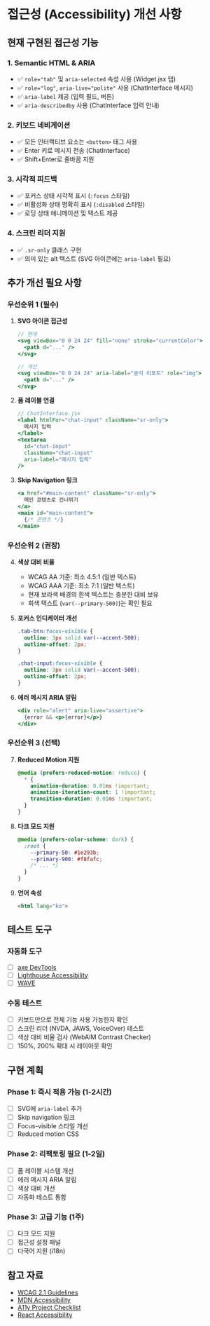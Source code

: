 # 접근성 (Accessibility) 개선 사항

## 현재 구현된 접근성 기능

### 1. Semantic HTML & ARIA
- ✅ `role="tab"` 및 `aria-selected` 속성 사용 (Widget.jsx 탭)
- ✅ `role="log"`, `aria-live="polite"` 사용 (ChatInterface 메시지)
- ✅ `aria-label` 제공 (입력 필드, 버튼)
- ✅ `aria-describedby` 사용 (ChatInterface 입력 안내)

### 2. 키보드 네비게이션
- ✅ 모든 인터랙티브 요소는 `<button>` 태그 사용
- ✅ Enter 키로 메시지 전송 (ChatInterface)
- ✅ Shift+Enter로 줄바꿈 지원

### 3. 시각적 피드백
- ✅ 포커스 상태 시각적 표시 (`:focus` 스타일)
- ✅ 비활성화 상태 명확히 표시 (`:disabled` 스타일)
- ✅ 로딩 상태 애니메이션 및 텍스트 제공

### 4. 스크린 리더 지원
- ✅ `.sr-only` 클래스 구현
- ✅ 의미 있는 alt 텍스트 (SVG 아이콘에는 `aria-label` 필요)

## 추가 개선 필요 사항

### 우선순위 1 (필수)

1. **SVG 아이콘 접근성**
   ```jsx
   // 현재
   <svg viewBox="0 0 24 24" fill="none" stroke="currentColor">
     <path d="..." />
   </svg>

   // 개선
   <svg viewBox="0 0 24 24" aria-label="분석 리포트" role="img">
     <path d="..." />
   </svg>
   ```

2. **폼 레이블 연결**
   ```jsx
   // ChatInterface.jsx
   <label htmlFor="chat-input" className="sr-only">
     메시지 입력
   </label>
   <textarea
     id="chat-input"
     className="chat-input"
     aria-label="메시지 입력"
   />
   ```

3. **Skip Navigation 링크**
   ```jsx
   <a href="#main-content" className="sr-only">
     메인 콘텐츠로 건너뛰기
   </a>
   <main id="main-content">
     {/* 콘텐츠 */}
   </main>
   ```

### 우선순위 2 (권장)

4. **색상 대비 비율**
   - WCAG AA 기준: 최소 4.5:1 (일반 텍스트)
   - WCAG AAA 기준: 최소 7:1 (일반 텍스트)
   - 현재 보라색 배경의 흰색 텍스트는 충분한 대비 보유
   - 회색 텍스트 (`var(--primary-500)`)는 확인 필요

5. **포커스 인디케이터 개선**
   ```css
   .tab-btn:focus-visible {
     outline: 3px solid var(--accent-500);
     outline-offset: 2px;
   }

   .chat-input:focus-visible {
     outline: 3px solid var(--accent-500);
     outline-offset: 2px;
   }
   ```

6. **에러 메시지 ARIA 알림**
   ```jsx
   <div role="alert" aria-live="assertive">
     {error && <p>{error}</p>}
   </div>
   ```

### 우선순위 3 (선택)

7. **Reduced Motion 지원**
   ```css
   @media (prefers-reduced-motion: reduce) {
     * {
       animation-duration: 0.01ms !important;
       animation-iteration-count: 1 !important;
       transition-duration: 0.01ms !important;
     }
   }
   ```

8. **다크 모드 지원**
   ```css
   @media (prefers-color-scheme: dark) {
     :root {
       --primary-50: #1e293b;
       --primary-900: #f8fafc;
       /* ... */
     }
   }
   ```

9. **언어 속성**
   ```html
   <html lang="ko">
   ```

## 테스트 도구

### 자동화 도구
- [ ] [axe DevTools](https://www.deque.com/axe/devtools/)
- [ ] [Lighthouse Accessibility](https://developers.google.com/web/tools/lighthouse)
- [ ] [WAVE](https://wave.webaim.org/)

### 수동 테스트
- [ ] 키보드만으로 전체 기능 사용 가능한지 확인
- [ ] 스크린 리더 (NVDA, JAWS, VoiceOver) 테스트
- [ ] 색상 대비 비율 검사 (WebAIM Contrast Checker)
- [ ] 150%, 200% 확대 시 레이아웃 확인

## 구현 계획

### Phase 1: 즉시 적용 가능 (1-2시간)
- [ ] SVG에 `aria-label` 추가
- [ ] Skip navigation 링크
- [ ] Focus-visible 스타일 개선
- [ ] Reduced motion CSS

### Phase 2: 리팩토링 필요 (1-2일)
- [ ] 폼 레이블 시스템 개선
- [ ] 에러 메시지 ARIA 알림
- [ ] 색상 대비 개선
- [ ] 자동화 테스트 통합

### Phase 3: 고급 기능 (1주)
- [ ] 다크 모드 지원
- [ ] 접근성 설정 패널
- [ ] 다국어 지원 (i18n)

## 참고 자료

- [WCAG 2.1 Guidelines](https://www.w3.org/WAI/WCAG21/quickref/)
- [MDN Accessibility](https://developer.mozilla.org/en-US/docs/Web/Accessibility)
- [A11y Project Checklist](https://www.a11yproject.com/checklist/)
- [React Accessibility](https://react.dev/learn/accessibility)
